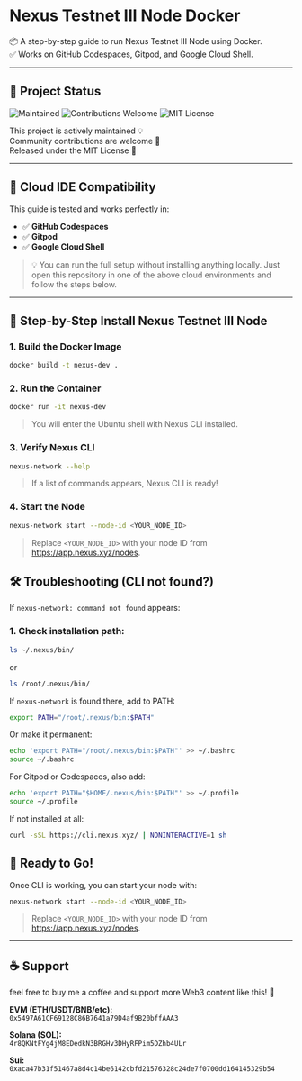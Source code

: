# Nexus Testnet III Node Docker

📦 A step-by-step guide to run Nexus Testnet III Node using Docker.  
✅ Works on GitHub Codespaces, Gitpod, and Google Cloud Shell.

---

## 📌 Project Status

![Maintained](https://img.shields.io/badge/status-maintained-brightgreen)
![Contributions Welcome](https://img.shields.io/badge/contributions-welcome-orange)
![MIT License](https://img.shields.io/badge/license-MIT-blue)

This project is actively maintained 💡  
Community contributions are welcome 🤝  
Released under the MIT License 📄

---

## 🔧 Cloud IDE Compatibility

This guide is tested and works perfectly in:

- ✅ **GitHub Codespaces**
- ✅ **Gitpod**
- ✅ **Google Cloud Shell**

> 💡 You can run the full setup without installing anything locally. Just open this repository in one of the above cloud environments and follow the steps below.

---

## 🚀 Step-by-Step Install Nexus Testnet III Node

### 1. Build the Docker Image
```bash
docker build -t nexus-dev .
```

### 2. Run the Container
```bash
docker run -it nexus-dev
```
> You will enter the Ubuntu shell with Nexus CLI installed.

### 3. Verify Nexus CLI
```bash
nexus-network --help
```
> If a list of commands appears, Nexus CLI is ready!

### 4. Start the Node
```bash
nexus-network start --node-id <YOUR_NODE_ID>
```
> Replace `<YOUR_NODE_ID>` with your node ID from https://app.nexus.xyz/nodes.

## 🛠 Troubleshooting (CLI not found?)

If `nexus-network: command not found` appears:

### 1. Check installation path:
```bash
ls ~/.nexus/bin/
```
or
```bash
ls /root/.nexus/bin/
```

If `nexus-network` is found there, add to PATH:

```bash
export PATH="/root/.nexus/bin:$PATH"
```
Or make it permanent:
```bash
echo 'export PATH="/root/.nexus/bin:$PATH"' >> ~/.bashrc
source ~/.bashrc
```

For Gitpod or Codespaces, also add:

```bash
echo 'export PATH="$HOME/.nexus/bin:$PATH"' >> ~/.profile
source ~/.profile
```

If not installed at all:

```bash
curl -sSL https://cli.nexus.xyz/ | NONINTERACTIVE=1 sh
```

## 🙌 Ready to Go!

Once CLI is working, you can start your node with:

```bash
nexus-network start --node-id <YOUR_NODE_ID>
```
> Replace `<YOUR_NODE_ID>` with your node ID from https://app.nexus.xyz/nodes.

---

## ☕ Support

feel free to buy me a coffee and support more Web3 content like this! 🙌

**EVM (ETH/USDT/BNB/etc):**  
`0x5497A61CF69128C86B7641a79D4af9B20bffAAA3`

**Solana (SOL):**  
`4r8QKNtFYg4jM8EDedkN3BRGHv3DHyRFPim5DZhb4ULr`

**Sui:**  
`0xaca47b31f51467a8d4c14be6142cbfd21576328c24de7f0700dd164145329b54`
